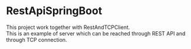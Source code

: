 # RestApiSpringBoot
This project work together with RestAndTCPClient.<br />
This is an example of server which can be reached through REST API and through TCP connection.
